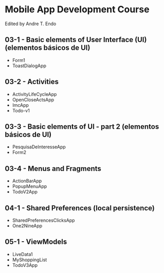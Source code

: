 # Mobile App Development Course
Edited by Andre T. Endo

## 03-1 - Basic elements of User Interface (UI) (elementos básicos de UI)

- Form1
- ToastDialogApp

## 03-2 - Activities

- ActivityLifeCycleApp
- OpenCloseActsApp
- ImcApp
- Todo-v1

## 03-3 - Basic elements of UI - part 2 (elementos básicos de UI)

- PesquisaDeInteresseApp
- Form2

## 03-4 - Menus and Fragments

- ActionBarApp
- PopupMenuApp
- TodoV2App

## 04-1 - Shared Preferences (local persistence)

- SharedPreferencesClicksApp
- One2NineApp

## 05-1 - ViewModels

- LiveData1
- MyShoppingList
- TodoV3App
